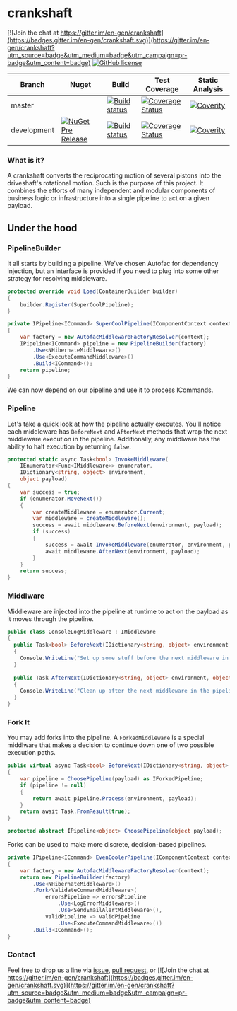 # crankshaft

[![Join the chat at https://gitter.im/en-gen/crankshaft](https://badges.gitter.im/en-gen/crankshaft.svg)](https://gitter.im/en-gen/crankshaft?utm_source=badge&utm_medium=badge&utm_campaign=pr-badge&utm_content=badge) [![GitHub license](https://img.shields.io/github/license/en-gen/crankshaft.svg)](https://raw.githubusercontent.com/en-gen/crankshaft/master/LICENSE)

| Branch | Nuget | Build | Test Coverage | Static Analysis |
| ------ | ----- | ----- | ------------- | --------------- |
| master | | [![Build status](https://ci.appveyor.com/api/projects/status/y7wu6ll9no2twhhp/branch/master?svg=true)](https://ci.appveyor.com/project/en-gen/crankshaft/branch/master) | [![Coverage Status](https://coveralls.io/repos/github/en-gen/crankshaft/badge.svg?branch=master)](https://coveralls.io/github/en-gen/crankshaft?branch=master) | [![Coverity](https://scan.coverity.com/projects/8159/badge.svg)](https://scan.coverity.com/projects/en-gen-crankshaft) |
| development | [![NuGet Pre Release](https://img.shields.io/nuget/vpre/Crankshaft.svg)](https://www.nuget.org/packages/Crankshaft) | [![Build status](https://ci.appveyor.com/api/projects/status/y7wu6ll9no2twhhp/branch/development?svg=true)](https://ci.appveyor.com/project/en-gen/crankshaft/branch/development) | [![Coverage Status](https://coveralls.io/repos/github/en-gen/crankshaft/badge.svg?branch=development)](https://coveralls.io/github/en-gen/crankshaft?branch=master) | [![Coverity](https://scan.coverity.com/projects/8159/badge.svg)](https://scan.coverity.com/projects/en-gen-crankshaft) |

### What is it?
A crankshaft converts the reciprocating motion of several pistons into the driveshaft's rotational motion.  Such is the purpose of this project.  It combines the efforts of many independent and modular components of business logic or infrastructure into a single pipeline to act on a given payload.

## Under the hood
### PipelineBuilder
It all starts by building a pipeline.  We've chosen Autofac for dependency injection, but an interface is provided if you need to plug into some other strategy for resolving middleware.
```csharp
protected override void Load(ContainerBuilder builder)
{
    builder.Register(SuperCoolPipeline);
}

private IPipeline<ICommand> SuperCoolPipeline(IComponentContext context)
{
    var factory = new AutofacMiddlewareFactoryResolver(context);
    IPipeline<ICommand> pipeline = new PipelineBuilder(factory)
        .Use<NHibernateMiddleware>()
        .Use<ExecuteCommandMiddleware>()
        .Build<ICommand>();
    return pipeline;
}
```
We can now depend on our pipeline and use it to process ICommands.
### Pipeline
Let's take a quick look at how the pipeline actually executes.  You'll notice each middleware has ```BeforeNext``` and ```AfterNext``` methods that wrap the next middleware execution in the pipeline.  Additionally, any middlware has the ability to halt execution by returning ```false```.
```csharp
protected static async Task<bool> InvokeMiddleware(
	IEnumerator<Func<IMiddleware>> enumerator,
	IDictionary<string, object> environment,
	object payload)
{
	var success = true;
	if (enumerator.MoveNext())
	{
		var createMiddleware = enumerator.Current;
		var middleware = createMiddleware();
		success = await middleware.BeforeNext(environment, payload);
		if (success)
		{
			success = await InvokeMiddleware(enumerator, environment, payload);
			await middleware.AfterNext(environment, payload);
		}
	}
	return success;
}
```
### Middlware
Middleware are injected into the pipeline at runtime to act on the payload as it moves through the pipeline.
```csharp
public class ConsoleLogMiddleware : IMiddleware
{
  public Task<bool> BeforeNext(IDictionary<string, object> environment, object payload)
  {
    Console.WriteLine("Set up some stuff before the next middleware in the pipeline runs.");
  }
  
  public Task AfterNext(IDictionary<string, object> environment, object payload)
  {
    Console.WriteLine("Clean up after the next middleware in the pipeline ran.");
  }
}
```
### Fork It
You may add forks into the pipeline.  A ```ForkedMiddleware``` is a special middlware that makes a decision to continue down one of two possible execution paths.
```csharp
public virtual async Task<bool> BeforeNext(IDictionary<string, object> environment, object payload)
{
	var pipeline = ChoosePipeline(payload) as IForkedPipeline;
	if (pipeline != null)
	{
		return await pipeline.Process(environment, payload);
	}
	return await Task.FromResult(true);
}

protected abstract IPipeline<object> ChoosePipeline(object payload);
```
Forks can be used to make more discrete, decision-based pipelines.
```csharp
private IPipeline<ICommand> EvenCoolerPipeline(IComponentContext context)
{
    var factory = new AutofacMiddlewareFactoryResolver(context);
    return new PipelineBuilder(factory)
        .Use<NHibernateMiddleware>()
        .Fork<ValidateCommandMiddleware>(
            errorsPipeline => errorsPipeline
                .Use<LogErrorMiddleware>()
                .Use<SendEmailAlertMiddleware>(),
            validPipeline => validPipeline
                .Use<ExecuteCommandMiddleware>())
        .Build<ICommand>();
}
```


### Contact
Feel free to drop us a line via [issue](https://github.com/en-gen/crankshaft/issues), [pull request](https://github.com/en-gen/crankshaft/pulls), or [![Join the chat at https://gitter.im/en-gen/crankshaft](https://badges.gitter.im/en-gen/crankshaft.svg)](https://gitter.im/en-gen/crankshaft?utm_source=badge&utm_medium=badge&utm_campaign=pr-badge&utm_content=badge)
